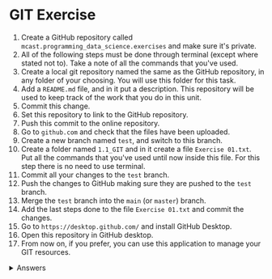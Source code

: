 # GIT Exercise

1. Create a GitHub repository called `mcast.programming_data_science.exercises` and make sure it's private.
2. All of the following steps must be done through terminal (except where stated not to). Take a note of all the commands that you've used.
3. Create a local git repository named the same as the GitHub repository, in any folder of your choosing. You will use this folder for this task.
4. Add a `README.md` file, and in it put a description. This repository will be used to keep track of the work that you do in this unit.
5. Commit this change.
6. Set this repository to link to the GitHub repository.
7. Push this commit to the online repository.
8. Go to `github.com` and check that the files have been uploaded.
9. Create a new branch named `test`, and switch to this branch.
10. Create a folder named `1.1_GIT` and in it create a file `Exercise 01.txt`. Put all the commands that you've used until now inside this file. For this step there is no need to use terminal.
11. Commit all your changes to the `test` branch.
12. Push the changes to GitHub making sure they are pushed to the `test` branch.
13. Merge the `test` branch into the `main` (or `master`) branch.
14. Add the last steps done to the file `Exercise 01.txt` and commit the changes.
15. Go to `https://desktop.github.com/` and install GitHub Desktop.
16. Open this repository in GitHub desktop.
17. From now on, if you prefer, you can use this application to manage your GIT resources.

<details>
<summary>Answers</summary>

```
cd c:\git-training
mkdir mcast.programming_data_science.exercises
cd mcast.programming_data_science.exercises
git init
echo This will keep track of all the work done in this unit > READMmd
git add .
git commit -m "README.md commit"
git remote add origin https://github.com/algatt/mcasprogramming_data_science.exercises.git
git push -u origin master
git branch test
git checkout test
mkdir 1.1_GIT
cd 1.1_GIT
Not in Terminal: Create Exercise 1.txt and paste all statements untinow
git add .
git commit -m "Added Exercise 1"
git push -u origin test
git checkout master
git merge test
git add .
git commit -m "Finished Exercise 1"
git push
```

</details>
